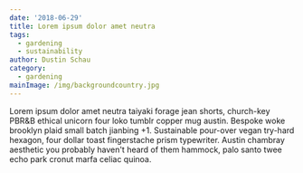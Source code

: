 ```yaml
---
date: '2018-06-29'
title: Lorem ipsum dolor amet neutra
tags:
  - gardening
  - sustainability
author: Dustin Schau
category:
  - gardening
mainImage: /img/backgroundcountry.jpg
---
```

Lorem ipsum dolor amet neutra taiyaki forage jean shorts, church-key PBR&B ethical unicorn four loko tumblr copper mug austin. Bespoke woke brooklyn plaid small batch jianbing +1. Sustainable pour-over vegan try-hard hexagon, four dollar toast fingerstache prism typewriter. Austin chambray aesthetic you probably haven't heard of them hammock, palo santo twee echo park cronut marfa celiac quinoa.
